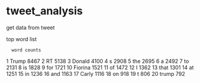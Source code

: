 # tweet_analysis
get data from tweet





top word list

      word counts
1    Trump   8467
2       RT   5138
3   Donald   4100
4        s   2908
5      the   2695
6        a   2492
7       to   2131
8       is   1828
9      for   1721
10 Fiorina   1521
11      of   1472
12       I   1362
13    that   1301
14      at   1251
15      in   1236
16     and   1163
17   Carly   1116
18      on    918
19       t    806
20   trump    792
